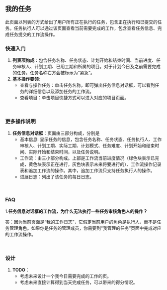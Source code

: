 ## 我的任务
此页面以列表的方式给出了用户所有正在执行的任务，包含正在执行和已提交的任务。任务执行人可以通过该页面查看当前需要完成的工作，包含查看任务信息、完成任务提交的工作流操作。

### 快速入门
1. **列表项构成**：包含任务名称、任务状态、计划开始和结束时间、当前进度、任务审核人、计划工期、已用工期和所属的项目。对于计划今日及之前需要完成的任务，任务名称右方会被标示为“紧急”。
2. **基本操作要领**: 
	* 查看与操作任务：单击任务名称，即可弹出任务信息对话框，可以看到任务的详细信息以及添加任务的工作流。
	* 查看项目：单击项目快捷方式可以进入对应的项目页面。

<br/>

### 更多操作说明
1. **任务信息对话框**：页面由三部分构成，分别是
	* 基本信息: 显示任务的信息，包含任务名称、任务状态、任务执行人、工作审核人、计划工期、实际工期、计划模式、任务难度、计划开始和结束时间、实际开始和结束时间，以及任务说明。
	* 工作流：由三小部分构成。上部是工作流当前进度情况（绿色块表示已完成，黄色块表示正在进行，灰色块表示未来将要进行的）、工作流操作记录表和追加工作流的操作。其中，追加工作流只支持任务执行人的操作。
	* 进展日志：列出了该任务的每日日志。

<br/>

### FAQ
1.**任务信息对话框的工作流，为什么无法执行一些任务审核角色人的操作？**

答：因为当前页面是“我的工作日志”，它假定当前用户的角色是执行人，而不是任务管理角色。如果你是任务的管理成员，你需要到“我管理的任务”页面中完成对应的工作流操作。

<br/>

### 设计
1. **TODO**：
	* 考虑未来设计一个我今日需要完成的工作的页。
	* 考虑未来直接计算得到当天完成任务，可以带来的得分情况。

